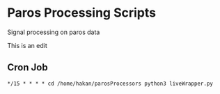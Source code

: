 # Paros Processing Scripts
Signal processing on paros data

This is an edit

## Cron Job

```
*/15 * * * * cd /home/hakan/parosProcessors python3 liveWrapper.py
```
